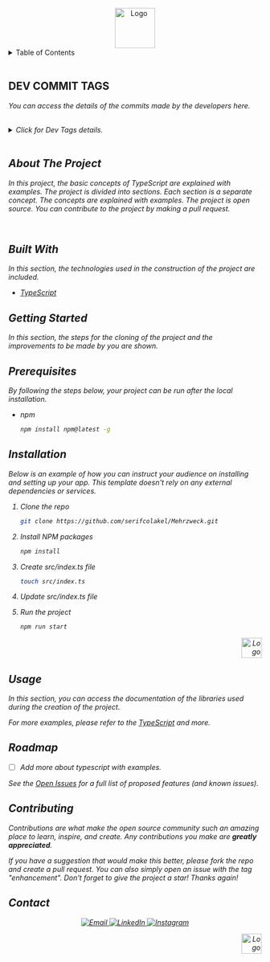<!-- PROJECT LOGO -->
<br />
<div align="center">
  <a href="https://github.com/serifcolakel">
    <img src="https://i.hizliresim.com/a27dhrh.jpg" alt="Logo" width="80" height="80">
  </a>
</div>

<!-- TABLE OF CONTENTS -->
<details>
  <summary>Table of Contents</summary>
  <ol>
    <li>
      <a href="#about-the-project">About The Project</a>
      <ul>
        <li><a href="#built-with">Built With</a></li>
      </ul>
    </li>
    <li>
      <a href="#getting-started">Getting Started</a>
      <ul>
        <li><a href="#prerequisites">Prerequisites</a></li>
        <li><a href="#installation">Installation</a></li>
      </ul>
    </li>
    <li><a href="#usage">Usage</a></li>
    <li><a href="#roadmap">Roadmap</a></li>
    <li><a href="#contributing">Contributing</a></li>
    <li><a href="#contact">Contact</a></li>
  </ol>
</details>
<br />

## DEV COMMIT TAGS

<em>You can access the details of the commits made by the developers here.<em>

<br />
<details>
<summary>Click for Dev Tags details.</summary>

| <p style="color: purple;">TAGS</p> | <p style="color: purple">EXPLAIN<p>                                                                                                           |
| ---------------------------------- | --------------------------------------------------------------------------------------------------------------------------------------------- |
| **ADDED (username)**                          | It gives information about newly added Component, package and files.                                                                          |
| **CREATED (username)**                        | It gives information about the Component, package and files created for the first time.                                                       |
| **CHANGED (username)**                        | It gives information about the changed function or method related to the problem or design.                                                   |
| **REMOVED (username)**                        | It gives information about the removed function or method related to the problem or design.                                                   |
| **UPDATED (username)**                        | It gives information about the updated function or method related to the problem or design.                                                   |
| **FIXED (username)**                          | It gives information about the solution of the problem caused by the problem.                                                                 |
| **TODO (username)**                           | It gives information about the planned and encountered problem in the future.                                                                 |
| **TEST (username)**                           | It is a tag created to test whether the functions added during build or for projects working in separate environments can work synchronously. |

</details>
<!-- ABOUT THE PROJECT -->
<br />

## About The Project

In this project, the basic concepts of TypeScript are explained with examples. The project is divided into sections. Each section is a separate concept. The concepts are explained with examples. The project is open source. You can contribute to the project by making a pull request.

<br />

## **Built With**

In this section, the technologies used in the construction of the project are included.

- [TypeScript](https://www.typescriptlang.org/)

<!-- GETTING STARTED -->

## **Getting Started**

In this section, the steps for the cloning of the project and the improvements to be made by you are shown.

## Prerequisites

By following the steps below, your project can be run after the local installation.

- npm
  ```sh
  npm install npm@latest -g
  ```

## **Installation**

_Below is an example of how you can instruct your audience on installing and setting up your app. This template doesn't rely on any external dependencies or services._

1. Clone the repo
   ```sh
   git clone https://github.com/serifcolakel/Mehrzweck.git
   ```
2. Install NPM packages
   ```sh
   npm install
   ```
3. Create src/index.ts file
    ```sh
    touch src/index.ts
    ```
4. Update src/index.ts file

5. Run the project
   ```sh
   npm run start
   ```

<div align="right">
  <a href="#top">
      <img src="https://i.hizliresim.com/oxq9b8i.png" alt="Logo" width="40px" height="40px">
  </a>
</div>

<!-- USAGE EXAMPLES -->

## **Usage**

In this section, you can access the documentation of the libraries used during the creation of the project.

_For more examples, please refer to the [TypeScript](
https://www.typescriptlang.org/
) and more._

<!-- ROADMAP -->

## **Roadmap**

- [ ] Add more about typescript with examples.

See the [Open Issues](https://github.com/serifcolakel/Mehrzweck/issues) for a full list of proposed features (and known issues).

<!-- CONTRIBUTING -->

## **Contributing**

Contributions are what make the open source community such an amazing place to learn, inspire, and create. Any contributions you make are **greatly appreciated**.

If you have a suggestion that would make this better, please fork the repo and create a pull request. You can also simply open an issue with the tag "enhancement".
Don't forget to give the project a star! Thanks again!

<!-- CONTACT -->

## **Contact**

<p align="center">
    <a href="mailto:serifcolakel0@gmail.com">
        <img alt="Email" src="https://img.shields.io/badge/Email-serifcolakel0@gmail.com-green style=flat&logo=gmail">
    </a>
    <a href="https://www.linkedin.com/in/serifcolakel/" target="_blank">
        <img alt="LinkedIn" src="https://img.shields.io/badge/LinkedIn-@serifcolakel-blue?style=flat&logo=linkedin">
    </a>
    <a href="https://www.instagram.com/serifcolakell/">
        <img alt="Instagram" src="https://img.shields.io/badge/Instagram-serifcolakell-red?style=flat-square&logo=instagram">
    </a>
</p>

<div align="right">
  <a href="#top">
      <img src="https://i.hizliresim.com/oxq9b8i.png" alt="Logo" width="40px" height="40px">
  </a>
</div>